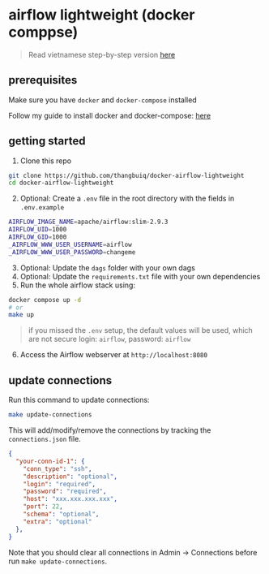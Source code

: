 # airflow lightweight (docker comppse)

> Read vietnamese step-by-step version [here](https://viblo.asia/p/dung-apache-airflow-phien-ban-cuc-nhe-localexecutor-voi-docker-compose-x7Z4DAjPJnX)

## prerequisites

Make sure you have `docker` and `docker-compose` installed

Follow my guide to install docker and docker-compose: [here](https://thangbuiq.work/docs/linux-and-ubuntu-setup/docker/)

## getting started

1. Clone this repo

```bash
git clone https://github.com/thangbuiq/docker-airflow-lightweight
cd docker-airflow-lightweight
```

2. Optional: Create a `.env` file in the root directory with the fields in `.env.example`

```bash
AIRFLOW_IMAGE_NAME=apache/airflow:slim-2.9.3
AIRFLOW_UID=1000
AIRFLOW_GID=1000
_AIRFLOW_WWW_USER_USERNAME=airflow
_AIRFLOW_WWW_USER_PASSWORD=changeme
```

3. Optional: Update the `dags` folder with your own dags
4. Optional: Update the `requirements.txt` file with your own dependencies
5. Run the whole airflow stack using:

```bash
docker compose up -d
# or
make up
```

> if you missed the `.env` setup, the default values will be used, which are not secure
> login: `airflow`, password: `airflow`

6. Access the Airflow webserver at `http://localhost:8080`

## update connections

Run this command to update connections: 

```bash
make update-connections
```

This will add/modify/remove the connections by tracking the `connections.json` file.

```json
{
  "your-conn-id-1": {
    "conn_type": "ssh",
    "description": "optional",
    "login": "required",
    "password": "required",
    "host": "xxx.xxx.xxx.xxx",
    "port": 22,
    "schema": "optional",
    "extra": "optional"
  },
}
```

Note that you should clear all connections in Admin -> Connections before run `make update-connections`.